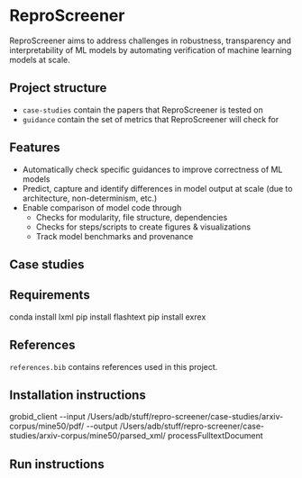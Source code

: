 # ReproScreener

ReproScreener aims to address challenges in robustness, transparency and interpretability of ML models by automating verification of machine learning models at scale.

## Project structure

- `case-studies` contain the papers that ReproScreener is tested on
- `guidance` contain the set of metrics that ReproScreener will check for 

## Features

- Automatically check specific guidances to improve correctness of ML models
- Predict, capture and identify differences in model output at scale (due to architecture, non-determinism, etc.)
- Enable comparison of model code through
    - Checks for modularity, file structure, dependencies
    - Checks for steps/scripts to create figures & visualizations
    - Track model benchmarks and provenance

## Case studies

## Requirements

conda install lxml
pip install flashtext
pip install exrex

## References

`references.bib` contains references used in this project.

## Installation instructions

grobid_client --input /Users/adb/stuff/repro-screener/case-studies/arxiv-corpus/mine50/pdf/ --output /Users/adb/stuff/repro-screener/case-studies/arxiv-corpus/mine50/parsed_xml/ processFulltextDocument

## Run instructions